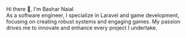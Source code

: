 Hi there 👋, I'm Bashar Naial  
As a software engineer, I specialize in Laravel and game development, focusing on creating robust systems and engaging games. My passion drives me to innovate and enhance every project I undertake.


